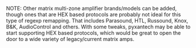 NOTE: Other matrix multi-zone amplifier brands/models can be added, though ones that are HEX based protocols are probably
not ideal for this type of regexp remapping. That includes Parasound, HTL, Russound, Knox, B&K, AudioControl and others.
With some tweaks, pyxantech may be able to start supporting HEX based protocols, which would be great to open the door
to a wide variety of legacy/current matrix amps.


